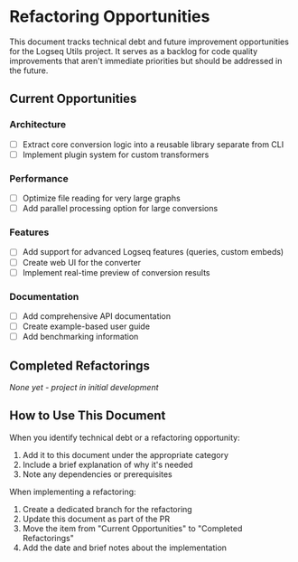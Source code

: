 # Refactoring Opportunities

This document tracks technical debt and future improvement opportunities for the Logseq Utils project. It serves as a backlog for code quality improvements that aren't immediate priorities but should be addressed in the future.

## Current Opportunities

### Architecture

- [ ] Extract core conversion logic into a reusable library separate from CLI
- [ ] Implement plugin system for custom transformers

### Performance

- [ ] Optimize file reading for very large graphs
- [ ] Add parallel processing option for large conversions

### Features

- [ ] Add support for advanced Logseq features (queries, custom embeds)
- [ ] Create web UI for the converter
- [ ] Implement real-time preview of conversion results

### Documentation

- [ ] Add comprehensive API documentation
- [ ] Create example-based user guide
- [ ] Add benchmarking information

## Completed Refactorings

*None yet - project in initial development*

## How to Use This Document

When you identify technical debt or a refactoring opportunity:

1. Add it to this document under the appropriate category
2. Include a brief explanation of why it's needed
3. Note any dependencies or prerequisites

When implementing a refactoring:

1. Create a dedicated branch for the refactoring
2. Update this document as part of the PR
3. Move the item from "Current Opportunities" to "Completed Refactorings"
4. Add the date and brief notes about the implementation